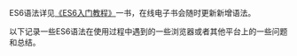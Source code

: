 
ES6语法详见[《ES6入门教程》](https://es6.ruanyifeng.com/)一书，在线电子书会随时更新新增语法。

  <!-- - [class继承](/ES6/19、class继承.md)
  - [1、let&const变量解构赋值](/ES6/1、let&const变量解构赋值.md)
  - [2、变量解构赋值](/ES6/2、变量解构赋值.md)
  - [3、字符串的扩展](/ES6/3、字符串的扩展.md)
  - [4、数值扩展](/ES6/4、数值扩展.md)
  - [5、数组扩展](/ES6/5、数组扩展.md)
  - [6、函数扩展](/ES6/6、函数扩展.md)
  - [7、对象扩展](/ES6/7、对象扩展.md)
  - [9、数据结构](/ES6/9、数据结构.md)
  - [10、Proxy&Reflect](/ES6/12、Proxy%26Reflect.md)
  - [Module模块](/ES6/22、Module.md)
  - [symbol对象](/ES6/symbol.md)
  - [16、Generator函数](/ES6/16、Generator函数.md)
  - [17、Generator异步操作](/ES6/17、Generator异步操作.md)
  - [16、Generator函数](/ES6/18、async异步函数.md) -->


以下记录一些ES6语法在使用过程中遇到的一些浏览器或者其他平台上的一些问题和总结。
